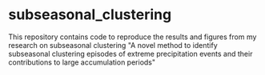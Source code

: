# subseasonal_clustering
This repository contains code to reproduce the results and figures from my research on subseasonal clustering "A novel method to identify subseasonal clustering episodes of extreme precipitation events and their contributions to large accumulation periods"
